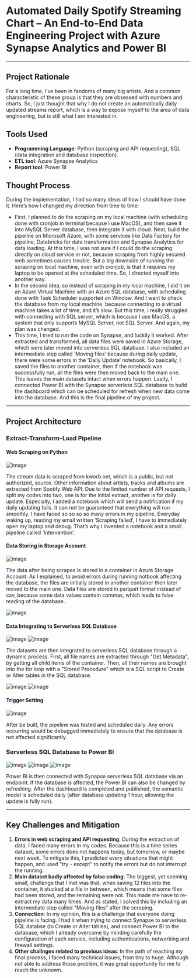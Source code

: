 # Automated Daily Spotify Streaming Chart – An End-to-End Data Engineering Project with Azure Synapse Analytics and Power BI
-----------------------------------------------------

## Project Rationale
For a long time, I’ve been in fandoms of many big artists. And a common characteristic of these group is that they are obsessed with numbers and charts. So, I just thought that why I do not create an automatically daily updated streams report, which is a way to expose myself to the area of data engineering, but is still what I am interested in.

## Tools Used
- <b>Programming Language</b>: Python (scraping and API requesting), SQL (data integration and database inspection).
- <b>ETL tool</b>: Azure Synapse Analytics
- <b>Report tool</b>: Power BI

## Thought Process
During the implementation, I had so many ideas of how I should have done it. Here’s how I changed my direction from time to time:
- First, I planned to do the scraping on my local machine (with scheduling done with cronjob in terminal because I use MacOS), and then save it into MySQL Server database, then integrate it with cloud. Next, build the pipeline on Microsoft Azure, with some services like Data Factory for pipeline, Databricks for data transformation and Synapse Analytics for data loading. At this time, I was not sure if I could do the scraping directly on cloud service or not, because scraping from highly secured web sometimes causes trouble. But a big downside of running the scraping on local machine, even with cronjob, is that it requires my laptop to be opened at the scheduled time. So, I directed myself into another way.
- In the second idea, so instead of scraping in my local machine, I did it on an Azure Virtual Machine with an Azure SQL database, with scheduling done with Task Scheduler supported on Window. And I want to check the database from my local machine, because connecting to a virtual machine takes a lot of time, and it’s slow. But this time, I really struggled with connecting with SQL server, which is because I use MacOS, a system that only supports MySQL Server, not SQL Server. And again, my plan was changed.
- This time, I tried to run the code on Synapse, and luckily it worked. After extracted and transformed, all data files were saved in Azure Storage, which were later moved into serverless SQL database. I also included an intermediate step called ‘Moving files’ because during daily update, there were some errors in the ‘Daily Update’ notebook. So basically, I saved the files to another container, then if the notebook was successfully run, all the files were then moved back to the main one. This leaves the main datasets intact when errors happen. Lastly, I connected Power BI with the Synapse serverless SQL database to build the dashboard which can be scheduled for refresh when new data come into the database. And this is the final pipeline of my project.

-----------------------------------------------------
## Project Architecture
### Extract-Transform-Load Pipeline

#### Web Scraping on Python
![image](https://github.com/dungda411/Automated-Daily-Spotify-Streaming-Chart-An-End-to-End-Data-Engineering-Project-with-Azure-Synapse-/assets/157843205/8b0b6ac7-e0de-4d0b-8f1e-48f1f878e6bf)

The stream data is scraped from kworb.net, which is a public, but not authorized, source. Other information about artists, tracks and albums are extracted from Spotify Web API. Due to the limited number of API requests, I split my codes into two, one is for the initial extract, another is for daily update. Especially, I added a notebook which will send a notification if my daily updating fails. It can not be guaranteed that everything will run smoothly. I have faced so so so so many errors in my pipeline. Everyday waking up, reading my email written ‘Scraping failed’, I have to immediately open my laptop and debug. That’s why I invented a notebook and a small pipeline called ‘Intervention’.

#### Data Storing in Storage Account
![image](https://github.com/dungda411/Automated-Daily-Spotify-Streaming-Chart-An-End-to-End-Data-Engineering-Project-with-Azure-Synapse-/assets/157843205/69851c37-6c8e-4027-95c3-e2ae0ad46dbe)

The data after being scrapes is stored in a container in Azure Storage Account. As I explained, to avoid errors during running notbook affecting the database, the files are initially stored in another container then later moved to the main one. Data files are stored in parquet format instead of csv, because some data values contain commas, which leads to false reading of the database.

![image](https://github.com/dungda411/Automated-Daily-Spotify-Streaming-Chart-An-End-to-End-Data-Engineering-Project-with-Azure-Synapse-/assets/157843205/8abc3714-9a40-446d-a3a7-a2c29c54f119)


#### Data Integrating to Serverless SQL Database
![image](https://github.com/dungda411/Automated-Daily-Spotify-Streaming-Chart-An-End-to-End-Data-Engineering-Project-with-Azure-Synapse-/assets/157843205/8dc9bd5c-71ef-4208-bcca-59fce11b692d)
![image](https://github.com/dungda411/Automated-Daily-Spotify-Streaming-Chart-An-End-to-End-Data-Engineering-Project-with-Azure-Synapse-/assets/157843205/f4d5a035-13b6-4b73-8be8-d9b7395e9d99)

The datasets are then integrated to serverless SQL database through a dynamic process. First, all file names are extracted through "Get Metadata", by getting all child items of the container. Then, all their names are brought into the for loop with a "Stored Procedure" which is a SQL script to Create or Alter tables in the SQL database.

![image](https://github.com/dungda411/Automated-Daily-Spotify-Streaming-Chart-An-End-to-End-Data-Engineering-Project-with-Azure-Synapse-/assets/157843205/642784d7-8ead-4820-9abf-d5a459719c90)
![image](https://github.com/dungda411/Automated-Daily-Spotify-Streaming-Chart-An-End-to-End-Data-Engineering-Project-with-Azure-Synapse-/assets/157843205/659bd066-2a6a-4aec-b1d9-4b88d0062f87)

#### Trigger Setting
![image](https://github.com/dungda411/Automated-Daily-Spotify-Streaming-Chart-An-End-to-End-Data-Engineering-Project-with-Azure-Synapse-/assets/157843205/31357c69-654b-491f-a51c-51613cb569b3)

After be built, the pipeline was tested and scheduled daily. Any errors occurring would be debugged immediately to ensure that the database is not affected significantly.

### Serverless SQL Database to Power BI
![image](https://github.com/dungda411/Automated-Daily-Spotify-Streaming-Chart-An-End-to-End-Data-Engineering-Project-with-Azure-Synapse-/assets/157843205/8230616e-ba98-4ffc-8e5c-6cbf33e60fba)
![image](https://github.com/dungda411/Automated-Daily-Spotify-Streaming-Chart-An-End-to-End-Data-Engineering-Project-with-Azure-Synapse-/assets/157843205/18870228-c61d-4d10-b3ff-e4c209a6ddc4)
![image](https://github.com/dungda411/Automated-Daily-Spotify-Streaming-Chart-An-End-to-End-Data-Engineering-Project-with-Azure-Synapse-/assets/157843205/1ecb01dd-124e-4a5b-9ec0-b21df59a1edc)

Power Bi is then connected with Synapse serverless SQL database via an endpoint. If the database is affected, the Power BI can also be changed by refreshing. After the dashboard is completed and published, the semantic model is scheduled daily (after database updating 1 hour, allowing the update is fully run).

-----------------------------------------------------
## Key Challenges and Mitigation
1. <b>Errors in web scraping and API requesting</b>: During the extraction of data, I faced many errors in my codes. Because this is a time series dataset, some errors does not happens today, but tomorrow, or maybe next week. To mitigate this, I predicted every situations that might happen, and used "try - except" to notify the errors but do not interrupt the running.
2. <b>Main dataset badly affected by false coding</b>: The biggest, yet seeming small, challenge that I met was that, when saving 12 files into the container, it stucked at a file in between, which means that some files had been stored, and the remaining were not. This made me have to re-extract my data many times. And as stated, I solved this by including an intermediate step called "Moving files" after the scraping.
3. <b>Connection</b>: In my opinion, this is a challenge that everyone doing pipeline is facing. I had it when trying to connect Synapse to serverless SQL databse (to Create or Alter tables), and connect Power BI to the database, which I already overcome by minding carefully the configuration of each service, including authentications, networking and firewall settings.
4. <b>Other challnges related to previous ideas</b>: In the path of reaching my final process, I faced many technical issues, from tiny to huge. Although not able to address those problem, it was great opportunity for me to reach the unknown.
